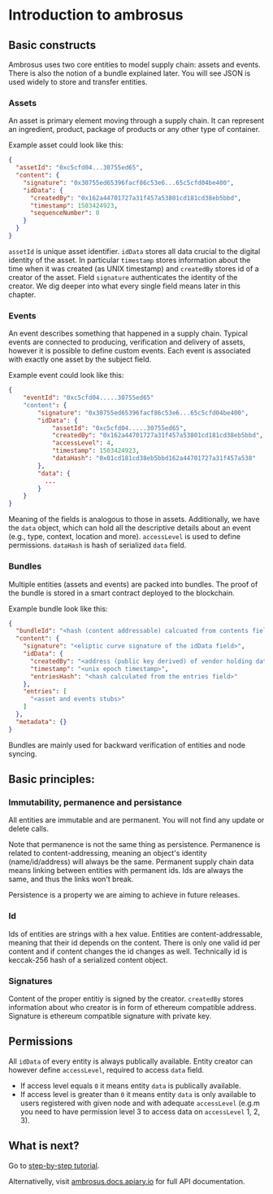#  Introduction to ambrosus

## Basic constructs

Ambrosus uses two core entities to model supply chain: assets and events. There is also the notion of a bundle explained later. You will see JSON is used widely to store and transfer entities.

### Assets
An asset is primary element moving through a supply chain. It can represent an ingredient, product, package of products or any other type of container.

Example asset could look like this:
```json
{
  "assetId": "0xc5cfd04...30755ed65",
  "content": {
    "signature": "0x30755ed65396facf86c53e6...65c5cfd04be400",
    "idData": {
      "createdBy": "0x162a44701727a31f457a53801cd181cd38eb5bbd",
      "timestamp": 1503424923,
      "sequenceNumber": 0
    }
  }
}
```

`assetId` is unique asset identifier. `idData` stores all data crucial to the digital identity of the asset. In particular `timestamp` stores information about the time when it was created (as UNIX timestamp) and `createdBy` stores id of a creator of the asset. Field `signature` authenticates the identity of the creator. We dig deeper into what every single field means later in this chapter.

### Events
An event describes something that happened in a supply chain. Typical events are connected to producing, verification and delivery of assets, however it is possible to define custom events. Each event is associated with exactly one asset by the subject field.

Example event could look like this:
```json
{
    "eventId": "0xc5cfd04.....30755ed65"
    "content": {
        "signature": "0x30755ed65396facf86c53e6...65c5cfd04be400",
        "idData": {
            "assetId": "0xc5cfd04.....30755ed65",
            "createdBy": "0x162a44701727a31f457a53801cd181cd38eb5bbd",
            "accessLevel": 4,
            "timestamp": 1503424923,
            "dataHash": "0x01cd181cd38eb5bbd162a44701727a31f457a538"
        },
        "data": {
          ...
        }
    }
}
```

Meaning of the fields is analogous to those in assets. Additionally, we have the `data` object, which can hold all the descriptive details about an event (e.g., type, context, location and more). `accessLevel` is used to define permissions. `dataHash` is hash of serialized `data` field.

### Bundles
Multiple entities (assets and events) are packed into bundles. The proof of the bundle is stored in a smart contract deployed to the blockchain.

Example bundle look like this:
```json
{
  "bundleId": "<hash (content addressable) calcuated from contents field>",
  "content": {
    "signature": "<eliptic curve signature of the idData field>",
    "idData": {
      "createdBy": "<address (public key derived) of vendor holding data>",
      "timestamp": "<unix epoch timestamp>",
      "entriesHash": "<hash calculated from the entries field>"
    },
    "entries": [
      "<asset and events stubs>"
    ]
  },
  "metadata": {}
}
```

Bundles are mainly used for backward verification of entities and node syncing.

## Basic principles: 

### Immutability, permanence and persistance
All entities are immutable and are permanent. You will not find any update or delete calls.

Note that permanence is not the same thing as persistence. Permanence is related to content-addressing, meaning an object's identity (name/id/address) will always be the same. Permanent supply chain data means linking between entities with permanent ids. Ids are always the same, and thus the links won't break.

Persistence is a property we are aiming to achieve in future releases.

### Id
Ids of entities are strings with a hex value. Entities are content-addressable, meaning that their id depends on the content. There is only one valid id per content and if content changes the id changes as well. Technically id is keccak-256 hash of a serialized content object.

### Signatures
Content of the proper entitiy is signed by the creator. `createdBy` stores information about who creator is in form of ethereum compatible address. Signature is ethereum compatible signature with private key.

## Permissions
All `idData` of every entity is always publically available. Entity creator can however define `accessLevel`, required to access `data` field. 
 * If access level equals `0` it means entity `data` is publically available.
 * If access level is greater than `0` it means entity `data` is only available to users registered with given node and with adequate `accessLevel` (e.g.m you need to have permission level 3 to access data on `accessLevel` 1, 2, 3).

## What is next?

Go to [step-by-step tutorial](https://github.com/ambrosus/ambrosus-node/blob/master/docs/tutorial.md).

Alternativelly, visit [ambrosus.docs.apiary.io](https://ambrosus.docs.apiary.io/) for full API documentation.
